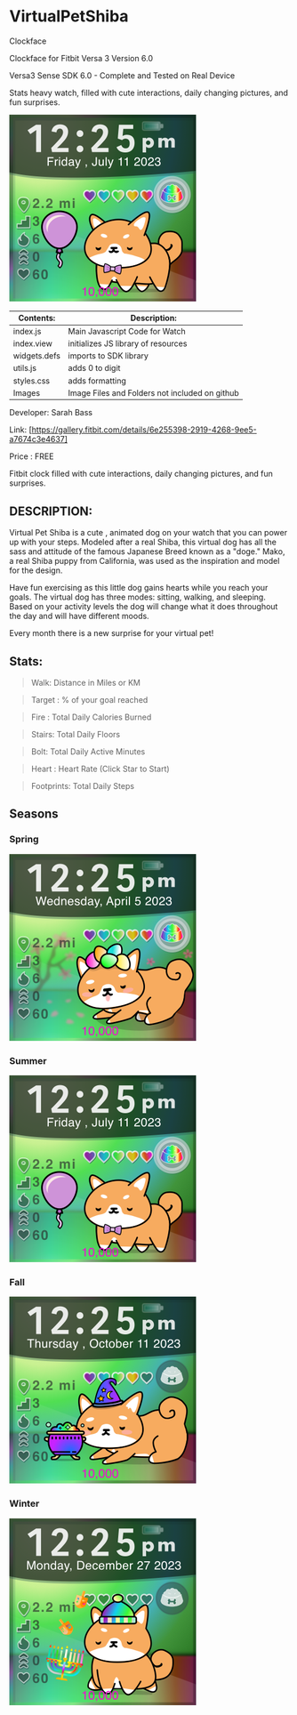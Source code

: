 # VirtualPetShiba
Clockface



Clockface for Fitbit Versa 3 Version 6.0


Versa3 Sense SDK 6.0 - Complete and Tested on Real Device

Stats heavy watch, filled with cute interactions, daily changing pictures, and fun surprises.

![Alt text](https://github.com/SarahBass/VirtualPetShiba/blob/main/promo/Untitled_49%206.png)

Contents: | Description:
--------- | ------------
index.js  | Main Javascript Code for Watch 
index.view | initializes JS library of resources
widgets.defs | imports to SDK library
utils.js | adds 0 to digit
styles.css | adds formatting
Images    | Image Files and Folders not included on github


 
 Developer: Sarah Bass
 
 Link: [https://gallery.fitbit.com/details/6e255398-2919-4268-9ee5-a7674c3e4637]
 
 Price : FREE
 
Fitbit clock filled with cute interactions, daily changing pictures, and fun surprises.

## DESCRIPTION:

Virtual Pet Shiba is a cute , animated dog on your watch that you can power up with your steps. Modeled after a real Shiba, this virtual dog has all the sass and attitude of the famous Japanese Breed known as a "doge." Mako, a real Shiba puppy from California, was used as the inspiration and model for the design.

Have fun exercising as this little dog gains hearts while you reach your goals. The virtual dog has three modes: sitting, walking, and sleeping. Based on your activity levels the dog will change what it does throughout the day and will have different moods.

Every month there is a new surprise for your virtual pet!


## Stats:

>Walk: Distance in Miles or KM

>Target : % of your goal reached

>Fire : Total Daily Calories Burned

>Stairs: Total Daily Floors

>Bolt: Total Daily Active Minutes

>Heart : Heart Rate (Click Star to Start)

>Footprints: Total Daily Steps

## Seasons

### Spring

![Alt text](https://github.com/SarahBass/VirtualPetShiba/blob/main/promo/Untitled_49.png)

### Summer

![Alt text](https://github.com/SarahBass/VirtualPetShiba/blob/main/promo/Untitled_49%206.png)

### Fall

![Alt text](https://github.com/SarahBass/VirtualPetShiba/blob/main/promo/Untitled_49%204.png)

### Winter

![Alt text](https://github.com/SarahBass/VirtualPetShiba/blob/main/promo/Untitled_49%202.png)







